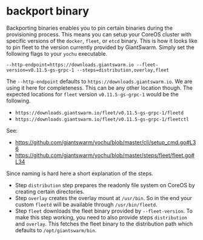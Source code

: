 # backport binary
Backporting binaries enables you to pin certain binaries during the
provisioning process. This means you can setup your CoreOS cluster with
specific versions of the `docker`, `fleet`, or `etcd` binary. This is how it
looks like to pin fleet to the version currently provided by GiantSwarm. Simply
set the following flags to your `yochu` executable.

```
--http-endpoint=https://downloads.giantswarm.io --fleet-version=v0.11.5-gs-grpc-1 --steps=distribution,overlay,fleet
```

The `--http-endpoint` defaults to `https://downloads.giantswarm.io`. We are
using it here for completeness. This can be any other location though. The
expected locations for `fleet` version `v0.11.5-gs-grpc-1` would be the
following.

- `https://downloads.giantswarm.io/fleet/v0.11.5-gs-grpc-1/fleetd`
- `https://downloads.giantswarm.io/fleet/v0.11.5-gs-grpc-1/fleetctl`

See:
 * https://github.com/giantswarm/yochu/blob/master/cli/setup_cmd.go#L36
 * https://github.com/giantswarm/yochu/blob/master/steps/fleet/fleet.go#L34

Since naming is hard here a short explanation of the steps.
- Step `distribution` step prepares the readonly file system on CoreOS by
  creating certain directories.
- Step `overlay` creates the overlay mount at `/usr/bin`. So in the end your
  custom `fleetd` will be available through `/usr/bin/fleetd`.
- Step `fleet` downloads the fleet binary provided by `--fleet-version`. To
  make this step working, you need to also provide steps `distribution` and
  `overlay`. This fetches the fleet binary to the distribution path which
  defaults to `/opt/giantswarm/bin`.
